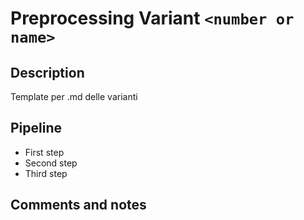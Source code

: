 # Preprocessing Variant `<number or name>`

## Description
Template per .md delle varianti

## Pipeline
<ul>
  <li>First step</li>
  <li>Second step</li>
  <li>Third step</li>
</ul>

## Comments and notes